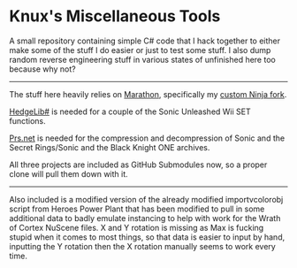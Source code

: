 # Knux's Miscellaneous Tools
A small repository containing simple C# code that I hack together to either make some of the stuff I do easier or just to test some stuff. I also dump random reverse engineering stuff in various states of unfinished here too because why not?

___

The stuff here heavily relies on [Marathon](https://github.com/Big-Endian-32/Marathon), specifically my [custom Ninja fork](https://github.com/Knuxfan24/Marathon/tree/ninja).

[HedgeLib#](https://github.com/Radfordhound/HedgeLib/tree/master) is needed for a couple of the Sonic Unleashed Wii SET functions.

[Prs.net](https://github.com/FraGag/prs.net) is needed for the compression and decompression of Sonic and the Secret Rings/Sonic and the Black Knight ONE archives.

All three projects are included as GitHub Submodules now, so a proper clone will pull them down with it.

___

Also included is a modified version of the already modified importvcolorobj script from Heroes Power Plant that has been modified to pull in some additional data to badly emulate instancing to help with work for the Wrath of Cortex NuScene files. X and Y rotation is missing as Max is fucking stupid when it comes to most things, so that data is easier to input by hand, inputting the Y rotation then the X rotation manually seems to work every time.
